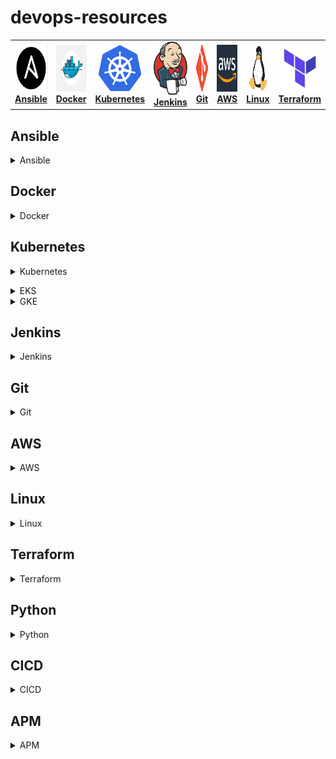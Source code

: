 # devops-resources


<center>
<table>
  <tr>
    <td align="center"><a href="#ansible"><img src="images/ansible.png" width="75px;" height="75px;" alt="ansible"/><br /><b>Ansible</b></a></td>
    <td align="center"><a href="#docker"><img src="images/docker.png" width="70px;" height="75px;" alt="Docker"/><br /><b>Docker</b></a></td>
    <td align="center"><a href="#kubernetes"><img src="images/kubernetes.png" width="70px;" height="75px;" alt="Kubernetes" /><br /><b>Kubernetes</b></a></td>
    <td align="center"><a href="#jenkins"><img src="images/jenkins.png" width="85px;" height="85px;" alt="Jenkins"/><br /><b>Jenkins</b></a></td>
    <td align="center"><a href="#git"><img src="images/git.png" width="80px;" height="75px;" alt="Git"/><br /><b>Git</b></a></td>
    <td align="center"><a href="#AWS"><img src="images/aws.png" width="80x;" height="75px;" alt="AWS"/><br /><b>AWS</b></a></td>
    <td align="center"><a href="#linux"><img src="images/linux.png" width="75x;" height="75px;" alt="Linux"/><br /><b>Linux</b></a></td>
    <td align="center"><a href="#terraform"><img src="images/terraform.png" width="70px;" height="75px;" alt="Terraform"/><br /><b>Terraform</b></a></td>
    <td align="center"><a href="#python"><img src="images/python.png" width="70px;" height="75px;" alt="Python"/><br /><b>Python</b></a></td>
    <td align="center"><a href="#cicd"><img src="images/cicd.png" width="80px;" height="70px;" alt="CI/CD"/><br /><b>CI/CD</b></a></td>
    <td align="center"><a href="#APM"><img src="images/apm.gif" width="90px;" height="65px;" alt="APM"/><br /><b>APM</b></a></td>
  </tr>
</table>  
</center> 


## Ansible

<details>
<summary>Ansible</summary><br><b>


</b></details>

## Docker

<details>
<summary>Docker</summary><br><b>

Concepts

The Linux kernel has a number of features that allow a process to be isolated. Container engines such as Docker use two main kernel features to isolate processes: Cgroups and Namespaces. 
- Namespaces
- Cgroups

LXC

Libcontainer

Dockerfile

Each Dockerfile is a script, composed of various commands and arguments listed successively to automatically perform actions on a base image (or from scratch) in order to create a new one.

```bash
# Usage: ADD [source directory or URL] [destination directory]
ADD /my_app_folder /my_app_folder
```

Best practices for writing Dockerfiles [here](https://docs.docker.com/develop/develop-images/dockerfile_best-practices/)



</b></details>

## Kubernetes

<details>
<summary>Kubernetes</summary><br><b>

Kubernetes Basics

- Pod is a group of linked containers which shares a unique IP address. 
- Labels are key-value pairs attached to resources that contain information that helps to identify them. 
- ReplicaSet is a resource that templates the creation of pods. NOTE: ReplicaSet replaces the ReplicaController
- Deployment are used to gracefully roll out new versions of ReplicaSets.
- Services give a way of accessing services within our Kubernetes cluster. 

Kubernetes Components:

Architecture

API server

Controller manager

Scheduler

Kubelet

etcd


Basic Commands:

kubectl set image

1. Listing resources

```bash
kubectl get nodes
kubectl get pods
kubectl get services, deployments
```

2. Deleting resources

```bash
kubectl delete namespaces my-namespace

#Force deletion of a pod
kubectl delete pod my-pod --grace-period=0 --force

#Delete all pods in a namespace
kubectl delete pods --all --namespace my-namespace
```

kubectl delete pod XX

kubectl scale XX

Configuration as Code:

```yaml
apiVersion: apps/v1
kind: Deployment
metadata:
  name: nginx-deployment
  labels:
    app: nginx
spec:
  replicas: 3
  selector:
    matchLabels:
      app: nginx
  template:
    metadata:
      labels:
        app: nginx
    spec:
      containers:
      - name: nginx
        image: nginx:1.7.9
        ports:
        - containerPort: 80
```

service.yaml

EKS Cluster Setup

IAM

Helm

Planning for Production Deployments
</b></details>

<details>
<summary>EKS</summary><br><b>
</b></details>

<details>
<summary>GKE</summary><br><b>

Create a cluster
```bash
gcloud container clusters create mycluster
```

</b></details>

## Jenkins

<details>
<summary>Jenkins</summary><br><b>
  
Jenkinsfile to compile and test across two different nodes.

```groovy
pipeline {
  agent none
  environment {
      JUNIT_REPORTS_FOLDER = "**/target/surefire-reports/*.xml" /* set junit reports folder variable */
  }
  options {
      skipDefaultCheckout true /* skips the default repository checkout for testing the 'stash/unstash' feature behaviour */
  }
  stages {
      stage('Checkout code by slave-01') {
          agent {
              label 'slave-01' /* this stage executor and workspace is allocated in slave-01 node */
          }  
          steps {
            checkout scm /* checkout source repository */
            stash includes: '**', name: 'repository_code' /* stores code to be handed over to slave-02 */
          }
      }
      stage('Maven compile by slave-01') {
          agent {
              label 'slave-01' /* this stage executor and workspace is allocated in slave-01 node */
          }
          steps {
              echo "-----------------------------------------------------------------------------------------------------------------"
              echo "Maven Compile by Slave 01 "
              echo "-----------------------------------------------------------------------------------------------------------------"
              sh 'mvn compile' /* compile source code */
          }
          post {
              always {
                  deleteDir() /* workspace clean up */
              }
          }
      }  
      stage('Maven testing by slave-02') {
          agent {
              label 'slave-02' /* this stage executor and workspace is allocated in slave-02 node */
          }
          steps {
              echo "-----------------------------------------------------------------------------------------------------------------"
              echo "Maven Application Testing by Slave 02"
              echo "-----------------------------------------------------------------------------------------------------------------"
              unstash 'repository_code' /* retrieves code stored by slave-01 */
              sh 'mvn test' /* test the compiled source code using unit testing framework */
          }
      }
      stage('Publish testing reports by slave-02') {
          agent {
              label 'slave-02' /* this stage executor and workspace is allocated in slave-02 node */
          }
          steps {
              echo "-----------------------------------------------------------------------------------------------------------------"
              echo "Publish Testing Reports by Slave 02"
              echo "-----------------------------------------------------------------------------------------------------------------"
          }
          post {
              always {
                  junit "${JUNIT_REPORTS_FOLDER}" /* publish unit testing reports */
                  deleteDir() /* workspace clean up */
              }
          }
      }
   }
}
```
  


</b></details>

## Git

<details>
<summary>Git</summary><br><b>

Git rebase details [here](https://git-scm.com/docs/git-rebase)


</b></details>

## AWS

<details>
<summary>AWS</summary><br><b>


</b></details>

## Linux

<details>
<summary>Linux</summary><br><b>


</b></details>


## Terraform

<details>
<summary>Terraform</summary><br><b>


</b></details>

## Python

<details>
<summary>Python</summary><br><b>

For more info please read [here](https://www.google.com)

</b></details>

## CICD

<details>
<summary>CICD</summary><br><b>
  
The Software Development Life Cycle (SDLC) model covers the following phases:

1. Planning
2. Implementation
3. Testing
4. Documentation
5. Deployment and maintenance
6. Maintaining

  
Some of the advantages are:

- Speed of deployment
- Faster testing and analysis
- Smaller code changes
- Better and faster fault isolation
- Increased code coverage
- Automatic deploy to production
- Never ship broken code
- Process is repeatable
- Faster mean time to resolution
- Smaller backlog
- Improved customer satisfaction
- Tons of open source tools available

The disadvantages of CI/CD are:

- New skill sets must be learned
- Big upfront investment
- Legacy systems rarely support CI/CD
- High degree of discipline and dedication to quality

For more info please read [here](https://www.google.com)

</b></details>

## APM

<details>
<summary>APM</summary><br><b>

For more info please read [here](https://www.google.com)

</b></details>
